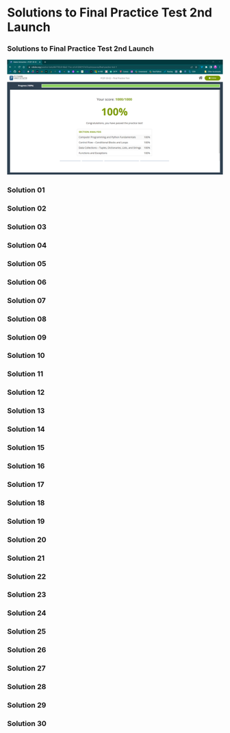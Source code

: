 # Solutions to Final Practice Test 2nd Launch

### Solutions to Final Practice Test 2nd Launch

![](<../.gitbook/assets/Final Practice Test 1st Launch - Score.png>)

### Solution 01

### Solution 02

### Solution 03

### Solution 04

### Solution 05

### Solution 06

### Solution 07

### Solution 08

### Solution 09

### Solution 10

### Solution 11

### Solution 12

### Solution 13

### Solution 14

### Solution 15

### Solution 16

### Solution 17

### Solution 18

### Solution 19

### Solution 20

### Solution 21

### Solution 22

### Solution 23

### Solution 24

### Solution 25

### Solution 26

### Solution 27

### Solution 28

### Solution 29

### Solution 30

